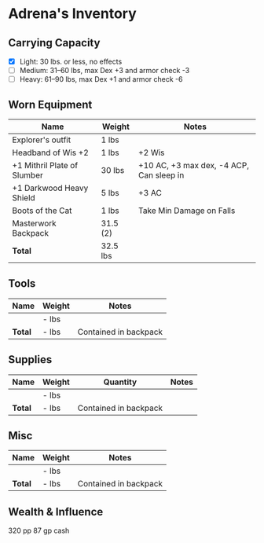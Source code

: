 # Adrena's Inventory
## Carrying Capacity
 - [x] Light: 30 lbs. or less, no effects
 - [ ] Medium: 31–60 lbs, max Dex +3 and armor check -3
 - [ ] Heavy: 61–90 lbs, max Dex +1 and armor check -6
## Worn Equipment
|	Name									|	Weight	|	Notes		|
|--------------------------------|-----------|-----------|
|	Explorer's outfit					|	1 lbs 	|
|	Headband of Wis +2				|	1 lbs		|	+2 Wis
|	+1 Mithril Plate of Slumber	|	30 lbs	|	+10 AC, +3 max dex, -4 ACP, Can sleep in
|	+1 Darkwood Heavy Shield		|	5 lbs		|	+3 AC
|	Boots of the Cat					|	1 lbs		|	Take Min Damage on Falls
|	Masterwork Backpack				|	31.5 (2)	|	
|	**Total**							|	32.5 lbs	|

## Tools
|	Name								|	Weight	|	Notes		|
|-----------------------------|-----------|-----------|
|										|	- lbs 	|	
|	**Total**						|	- lbs		| Contained in backpack

## Supplies
|	Name								|	Weight	|	Quantity	|	Notes		|
|-----------------------------|-----------|-----------|-----------|
|										|	- lbs		|				|
|	**Total**						|	- lbs		| Contained in backpack

## Misc
|	Name								|	Weight	|	Notes		|
|-----------------------------|-----------|-----------|
|										|	- lbs		|
|	**Total**						|	- lbs		| Contained in backpack

## Wealth & Influence
320 pp 87 gp cash